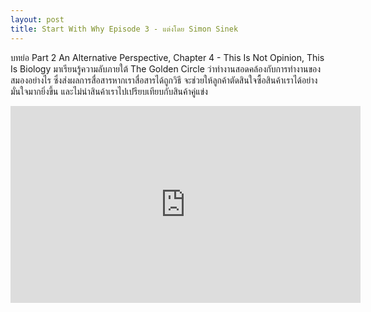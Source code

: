 ```yaml
---
layout: post
title: Start With Why Episode 3 - แต่งโดย Simon Sinek
---
```


บทย่อ Part 2 An Alternative Perspective, Chapter 4 - This Is Not Opinion, This Is Biology
มาเรียนรู้ความลับภายใต้ The Golden Circle ว่าทำงานสอดคล้องกับการทำงานของสมองอย่างไร ซึ่งส่งผลการสื่อสารหากเราสื่อสารได้ถูกวิธี จะช่วยให้ลูกค้าตัดสินใจซื้อสินค้าเราได้อย่างมั่นใจมากยิ่งขึ้น และไม่นำสินค้าเราไปเปรียบเทียบกับสินค้าคู่แข่ง

<iframe width="560" height="315" src="https://www.youtube.com/embed/r8mgEPebwss" frameborder="0" allow="accelerometer; autoplay; clipboard-write; encrypted-media; gyroscope; picture-in-picture"></iframe>